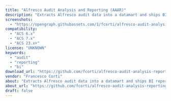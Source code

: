 ```yaml
---
title: "Alfresco Audit Analysis and Reporting (AAAR)"
description: "Extracts Alfresco audit data into a datamart and ships BI reports/dashboards."
screenshots:
  - "https://opengraph.githubassets.com/1/fcorti/alfresco-audit-analysis-reporting"
compatibility:
  - "ACS 6.x"
  - "ACS 7.x"
  - "ACS 23.x+"
license: "UNKNOWN"
keywords:
  - "audit"
  - "reporting"
  - "bi"
download_url: "https://github.com/fcorti/alfresco-audit-analysis-reporting"
vendor: "Francesco Corti"
about: "Extracts Alfresco audit data into a datamart and ships BI reports/dashboards."
about_url: "https://github.com/fcorti/alfresco-audit-analysis-reporting"
draft: false
---
```

